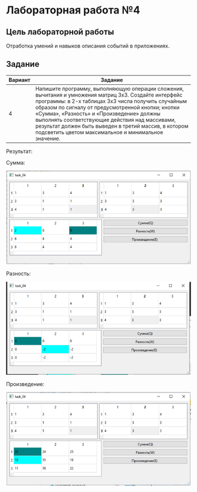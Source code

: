 
# Лабораторная работа №4 #

## Цель лабораторной работы ##

Отработка умений и навыков описания событий в приложениях.

## Задание ##

|Вариант|Задание|
| --- | --- |
| 4 | Напишите программу, выполняющую операции сложения, вычитания и умножения матриц 3х3. Создайте интерфейс программы: в 2-х таблицах 3х3 числа получить случайным образом по сигналу от предусмотренной кнопки; кнопки «Сумма», «Разность» и «Произведение» должны выполнять соответствующие действия над массивами, результат должен быть выведен в третий массив, в котором подсветить цветом максимальное и минимальное значение. |

Результат:

Сумма:

![image](images/image.png)

Разность:

![image](images/image3.png)

Произведение:

![image](images/image4.png)

